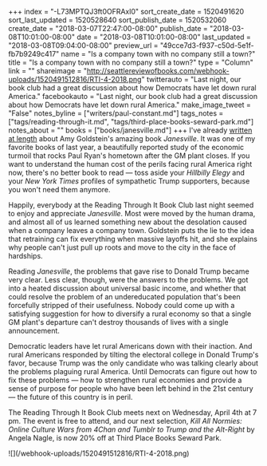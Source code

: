 +++
index = "-L73MPTQJ3ft0OFRAxl0"
sort_create_date = 1520491620
sort_last_updated = 1520528640
sort_publish_date = 1520532060
create_date = "2018-03-07T22:47:00-08:00"
publish_date = "2018-03-08T10:01:00-08:00"
date = "2018-03-08T10:01:00-08:00"
last_updated = "2018-03-08T09:04:00-08:00"
preview_url = "49cce7d3-f937-c50d-5e1f-fb7b9249c417"
name = "Is a company town with no company still a town?"
title = "Is a company town with no company still a town?"
type = "Column"
link = ""
shareimage = "http://seattlereviewofbooks.com/webhook-uploads/1520491512816/RTI-4-2018.png"
twitterauto = "Last night, our book club had a great discussion about how Democrats have let down rural America."
facebookauto = "Last night, our book club had a great discussion about how Democrats have let down rural America."
make_image_tweet = "False"
notes_byline = ["writers/paul-constant.md"]
tags_notes = ["tags/reading-through-it.md", "tags/third-place-books-seward-park.md"]
notes_about = ""
books = ["books/janesville.md"]
+++
I've already [written at length](http://www.seattlereviewofbooks.com/reviews/it-was-always-this-way-until-it-wasnt/) about Amy Goldstein's amazing book *Janesville*. It was one of my favorite books of last year, a beautifully reported study of the economic turmoil that rocks Paul Ryan's hometown after the GM plant closes. If you want to understand the human cost of the perils facing rural America right now, there's no better book to read — toss aside your *Hillbilly Elegy* and your *New York Times* profiles of sympathetic Trump supporters, because you won't need them anymore.

Happily, everybody at the Reading Through It Book Club last night seemed to enjoy and appreciate *Janesville*. Most were moved by the human drama, and almost all of us learned something new about the desolation caused when a company leaves a company town. Goldstein puts the lie to the idea that retraining can fix everything when massive layoffs hit, and she explains why people can't just pull up roots and move to the city in the face of hardships.

Reading *Janesville*, the problems that gave rise to Donald Trump became very clear. Less clear, though, were the answers to the problems. We got into a heated discussion about universal basic income, and whether that could resolve the problem of an undereducated population that's been forcefully stripped of their usefulness. Nobody could come up with a satisfying suggestion for how to diversify a rural economy so that a single GM plant's departure can't destroy thousands of lives with a single announcement.

Democratic leaders have let rural Americans down with their inaction. And rural Americans responded by tilting the electoral college in Donald Trump's favor, because Trump was the only candidate who was talking clearly about the problems plaguing rural America. Until Democrats can figure out how to fix these problems — how to strengthen rural economies and provide a sense of purpose for people who have been left behind in the 21st century — the future of this country is in peril.

The Reading Through It Book Club meets next on Wednesday, April 4th at 7 pm. The event is free to attend, and our next selection, *Kill All Normies: Online Culture Wars from 4Chan and Tumblr to Trump and the Alt-Right* by Angela Nagle, is now 20% off at Third Place Books Seward Park.

<p class="image">![](/webhook-uploads/1520491512816/RTI-4-2018.png)</p>